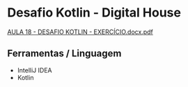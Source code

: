 # Desafio Kotlin - Digital House



[AULA 18 - DESAFIO KOTLIN - EXERCÍCIO.docx.pdf](https://github.com/nailson13b/Digital-House/files/6644757/AULA.18.-.DESAFIO.KOTLIN.-.EXERCICIO.docx.pdf)



## Ferramentas / Linguagem

- IntelliJ IDEA 
- Kotlin

